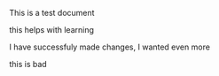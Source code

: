 This is a test document

this helps with learning

I have successfuly made changes, I wanted even more

this is bad